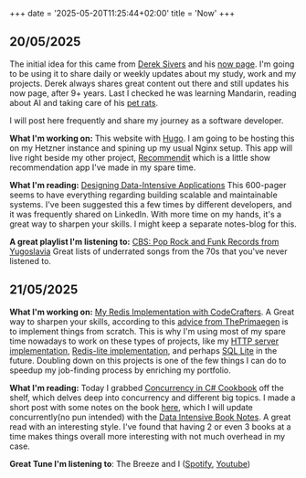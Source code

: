 +++
date = '2025-05-20T11:25:44+02:00'
title = 'Now'
+++


## 20/05/2025
The initial idea for this came from [Derek Sivers](https://sive.rs) and his [now page](https://sive.rs/now). 
I'm going to be using it to share daily or weekly updates about my study, work and my projects.
Derek always shares great content out there and still updates his now page, after 9+ years. Last I checked he was learning Mandarin, 
reading about AI and taking care of his [pet rats](https://sive.rs/rats).

I will post here frequently and share my journey as a software developer.

**What I'm working on:** This website with [Hugo](https://gohugo.io).
I am going to be hosting this on my Hetzner instance and spining up my usual Nginx setup.
This app will live right beside my other project, [Recommendit](https://recommendit.xyz)
which is a little show recommendation app I've made in my spare time.

**What I'm reading:** [Designing Data-Intensive Applications](https://www.amazon.com/Designing-Data-Intensive-Applications-Reliable-Maintainable/dp/1449373321)
This 600-pager seems to have everything regarding building scalable and maintainable systems. I've been suggested this a few times by different developers,
and it was frequently shared on LinkedIn. With more time on my hands, it's a great way to sharpen your skills. I might keep a separate notes-blog for this.

**A great playlist I'm listening to:** [CBS: Pop Rock and Funk Records from Yugoslavia](https://www.youtube.com/watch?v=KC5yuzh3gXE&t=1172s&ab_channel=MAJ)
Great lists of underrated songs from the 70s that you've never listened to.


## 21/05/2025

**What I'm working on:** [My Redis Implementation with CodeCrafters](https://app.codecrafters.io/courses/redis/stages/sm4).
A Great way to sharpen your skills, according to this [advice from ThePrimaegen]() is to implement things from scratch.
This is why I'm using most of my spare time nowadays to work on these types of projects, like my [HTTP server implementation](),
[Redis-lite implementation](), and perhaps [SQL Lite]() in the future. Doubling down on this projects is one of the few things I can do to speedup my job-finding process by enriching my portfolio.


**What I'm reading:** Today I grabbed [Concurrency in C# Cookbook](https://stephencleary.com/book/) off the shelf, which delves deep into concurrency and different big topics.
I made a short post with some notes on the book [here](), which I will update concurrently(no pun intended) with the [Data Intensive Book Notes](). A great read with an interesting style. I've found that having 2 or even 3 books at a time makes things overall more interesting with not much overhead in my case.

**Great Tune I'm listening to**: The Breeze and I ([Spotify](https://open.spotify.com/track/3xCjjJupMl5TD6LbsFAbk3?si=b0e910d158ea4697), [Youtube](https://www.youtube.com/watch?v=Uo8p8m7YNqM&ab_channel=LaurindoAlmeida-Topic))


